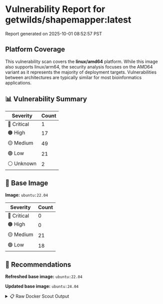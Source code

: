 # Vulnerability Report for getwilds/shapemapper:latest

Report generated on 2025-10-01 08:52:57 PST

## Platform Coverage

This vulnerability scan covers the **linux/amd64** platform. While this image also supports linux/arm64, the security analysis focuses on the AMD64 variant as it represents the majority of deployment targets. Vulnerabilities between architectures are typically similar for most bioinformatics applications.

## 📊 Vulnerability Summary

| Severity | Count |
|----------|-------|
| 🔴 Critical | 1 |
| 🟠 High | 17 |
| 🟡 Medium | 49 |
| 🟢 Low | 21 |
| ⚪ Unknown | 2 |

## 🐳 Base Image

**Image:** `ubuntu:22.04`

| Severity | Count |
|----------|-------|
| 🔴 Critical | 0 |
| 🟠 High | 0 |
| 🟡 Medium | 21 |
| 🟢 Low | 18 |

## 🔄 Recommendations

**Refreshed base image:** `ubuntu:22.04`

**Updated base image:** `ubuntu:24.04`

<details>
<summary>📋 Raw Docker Scout Output</summary>

```text
Target               │  getwilds/shapemapper:latest  │    1C    17H    49M    21L     2?   
    digest             │  f0c93f75561d                         │                                     
  Base image           │  ubuntu:22.04                         │    0C     0H    21M    18L          
  Refreshed base image │  ubuntu:22.04                         │    0C     0H     4M    13L          
                       │                                       │                 -17     -5          
  Updated base image   │  ubuntu:24.04                         │    0C     0H     5M     6L          
                       │                                       │                 -16    -12          

What's next:
    View vulnerabilities → docker scout cves getwilds/shapemapper:latest
    View base image update recommendations → docker scout recommendations getwilds/shapemapper:latest
    Include policy results in your quickview by supplying an organization → docker scout quickview getwilds/shapemapper:latest --org <organization>
```
</details>
